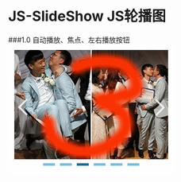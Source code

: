 # JS-SlideShow JS轮播图
###1.0 自动播放、焦点、左右播放按钮
<img src="https://github.com/HaoLei-Qin/JS-SlideShow/blob/master/img/GIF.gif">
